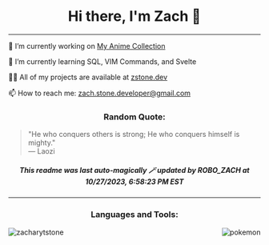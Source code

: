 <h1 align="center">Hi there, I'm Zach 👋</h1>

<hr/>

<p align="left">🔭 I’m currently working on <a href="https://github.com/ZacharyTStone/My-Anime-Collection">My Anime Collection</a></p>

<p align="left">🌱 I’m currently learning SQL, VIM Commands, and Svelte</p>

<p align="left">👨‍💻 All of my projects are available at <a href="https://www.zstone.dev/">zstone.dev</a></p>

<p align="left">📫 How to reach me: <a href="mailto:zach.stone.developer@gmail.com">zach.stone.developer@gmail.com</a></p>



<!-- Add a Quotes section -->
<h3 align="center">Random Quote:</h3>
<blockquote>
  "He who conquers others is strong; He who conquers himself is mighty."
<br>— Laozi
</blockquote>

<h5 align="center"> This readme was last auto-magically 🪄 updated by ROBO_ZACH at 10/27/2023, 6:58:23 PM EST </h5>

<hr/>

<h3 align="center">Languages and Tools:</h3>


<div style="display: flex; justify-content: space-between; width: 100%; flex-wrap: nowrap;">
    <img src="https://github-readme-streak-stats.herokuapp.com/?user=zacharytstone" alt="zacharytstone" />
    <img src="https://pokeapi.co/api/v2/pokemon/1" alt="pokemon" />
</div>

